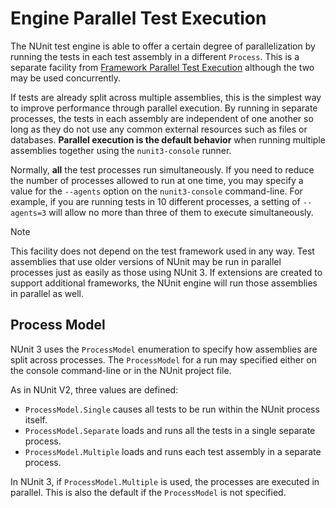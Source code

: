 # Engine Parallel Test Execution

The NUnit test engine is able to offer a certain degree of parallelization by running the tests in each test assembly in
a different `Process`. This is a separate facility from [Framework Parallel Test
Execution](Framework-Parallel-Test-Execution.md) although the two may be used concurrently.

If tests are already split across multiple assemblies, this is the simplest way to improve performance through parallel
execution. By running in separate processes, the tests in each assembly are independent of one another so long as they
do not use any common external resources such as files or databases. **Parallel execution is the default behavior** when
running multiple assemblies together using the `nunit3-console` runner.

Normally, **all** the test processes run simultaneously. If you need to reduce the number of processes allowed to run at
one time, you may specify a value for the `--agents` option on the `nunit3-console` command-line. For example, if you
are running tests in 10 different processes, a setting of `--agents=3` will allow no more than three of them to execute
simultaneously.

> [!NOTE]
> This facility does not depend on the test framework used in any way. Test assemblies that use older versions
> of NUnit may be run in parallel processes just as easily as those using NUnit 3. If extensions are created to support
> additional frameworks, the NUnit engine will run those assemblies in parallel as well.

## Process Model

NUnit 3 uses the `ProcessModel` enumeration to specify how assemblies are split across processes. The `ProcessModel` for
a run may specified either on the console command-line or in the NUnit project file.

As in NUnit V2, three values are defined:

* `ProcessModel.Single` causes all tests to be run within the NUnit process itself.
* `ProcessModel.Separate` loads and runs all the tests in a single separate process.
* `ProcessModel.Multiple` loads and runs each test assembly in a separate process.

In NUnit 3, if `ProcessModel.Multiple` is used, the processes are executed in parallel. This is also the default if the
`ProcessModel` is not specified.
